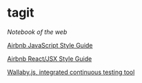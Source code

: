 # tagit
*Notebook of the web*

[Airbnb JavaScript Style Guide](https://github.com/airbnb/javascript/blob/master/README.md)

[Airbnb React/JSX Style Guide](https://github.com/airbnb/javascript/blob/master/react/README.md)

[Wallaby.js, integrated continuous testing tool](https://wallabyjs.com/docs/index.html)

